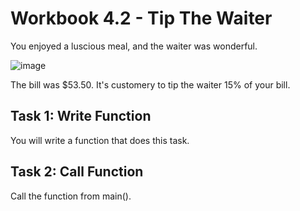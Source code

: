 # Workbook 4.2 - Tip The Waiter
You enjoyed a luscious meal, and the waiter was wonderful.

![image](https://user-images.githubusercontent.com/93065901/194766815-ea4655ec-2870-41a9-959e-e255d134fc8d.png)

The bill was $53.50. It's customery to tip the waiter 15% of your bill.

## Task 1: Write Function
You will write a function that does this task.

## Task 2: Call Function
Call the function from main().
